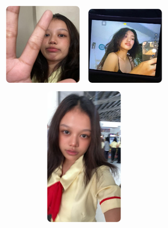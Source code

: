 
<p align="center">
  <img src="./anna2.jpg" width="200" style="border-radius: 10px; margin: 10px;" alt="GF 2" />
   <img src="./anna.jpg" width="200" style="border-radius: 10px; margin: 10px;" alt="GF 1" />
  <img src="./anna3.jpeg" width="200" style="border-radius: 10px; margin: 10px;" alt="GF 3" />
</p>
